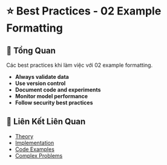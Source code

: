 # ⭐ Best Practices - 02 Example Formatting

## 🎯 Tổng Quan

Các best practices khi làm việc với 02 example formatting.

- **Always validate data**
- **Use version control**
- **Document code and experiments**
- **Monitor model performance**
- **Follow security best practices**

## 🔗 Liên Kết Liên Quan

- [Theory](./THEORY_02_example_formatting.md)
- [Implementation](./IMPLEMENTATION_02_example_formatting.md)
- [Code Examples](./CODE_EXAMPLES_02_example_formatting.md)
- [Complex Problems](./COMPLEX_PROBLEMS.md)

